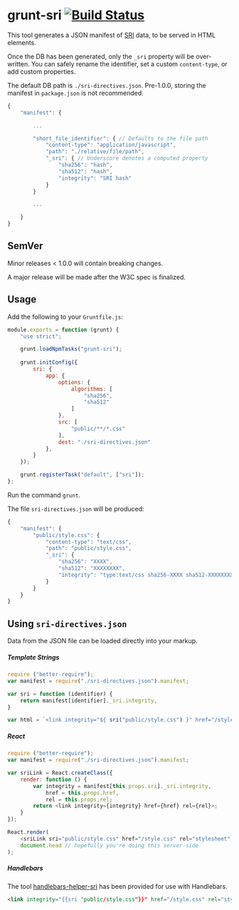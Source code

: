 # grunt-sri [![Build Status](https://travis-ci.org/neftaly/grunt-sri.svg?branch=master)](https://travis-ci.org/neftaly/grunt-sri)
This tool generates a JSON manifest of [SRI](https://srihash.org/) data, to be served in HTML elements.

Once the DB has been generated, only the `_sri` property will be over-written. You can safely rename the identifier, set a custom `content-type`, or add custom properties.

The default DB path is `./sri-directives.json`. Pre-1.0.0, storing the manifest in `package.json` is not recommended.

```javascript
{
    "manifest": {

        ...

        "short_file_identifier": { // Defaults to the file path
            "content-type": "application/javascript",
            "path": "./relative/file/path",
            "_sri": { // Underscore denotes a computed property
                "sha256": "hash",
                "sha512": "hash",
                "integrity": "SRI hash"
            }
        }

        ...

    }
}
```

## SemVer
Minor releases < 1.0.0 will contain breaking changes.

A major release will be made after the W3C spec is finalized.

## Usage
Add the following to your `Gruntfile.js`:
```javascript
module.exports = function (grunt) {
    "use strict";

    grunt.loadNpmTasks("grunt-sri");
    
    grunt.initConfig({
        sri: {
            app: {
                options: {
                    algorithms: [
                        "sha256",
                        "sha512"
                    ]
                },
                src: [
                    "public/**/*.css"
                ],
                dest: "./sri-directives.json"
            },
        }
    });

    grunt.registerTask("default", ["sri"]);
};
```

Run the command `grunt`.

The file `sri-directives.json` will be produced:
```javascript
{
    "manifest": {
        "public/style.css": {
            "content-type": "text/css",
            "path": "public/style.css",
            "_sri": {
                "sha256": "XXXX",
                "sha512": "XXXXXXXX",
                "integrity": "type:text/css sha256-XXXX sha512-XXXXXXXX"
            }
        }
    }
}
```

## Using `sri-directives.json`
Data from the JSON file can be loaded directly into your markup.

##### Template Strings
```javascript
require ("better-require");
var manifest = require("./sri-directives.json").manifest;

var sri = function (identifier) {
    return manifest[identifier]._sri.integrity,
}

var html = `<link integrity="${ sri("public/style.css") }" href="/style.css" rel="stylesheet">`;
```

##### React
```javascript
require ("better-require");
var manifest = require("./sri-directives.json").manifest;

var sriLink = React.createClass({
    render: function () {
        var integrity = manifest[this.props.sri]._sri.integrity,
            href = this.props.href,
            rel = this.props.rel;
        return <link integrity={integrity} href={href} rel={rel}>;
    }
});

React.render(
    <sriLink sri="public/style.css" href="/style.css" rel="stylesheet" />,
    document.head // hopefully you're doing this server-side
);
```

##### Handlebars
The tool [handlebars-helper-sri](https://github.com/neftaly/handlebars-helper-sri) has been provided for use with Handlebars.

```html
<link integrity="{{sri "public/style.css"}}" href="/style.css" rel="stylesheet">
```
